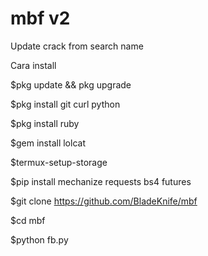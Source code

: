# mbf v2 

Update crack from search name


Cara install

$pkg update && pkg upgrade

$pkg install git curl python

$pkg install ruby

$gem install lolcat

$termux-setup-storage

$pip install mechanize requests bs4 futures

$git clone https://github.com/BladeKnife/mbf

$cd mbf

$python fb.py
